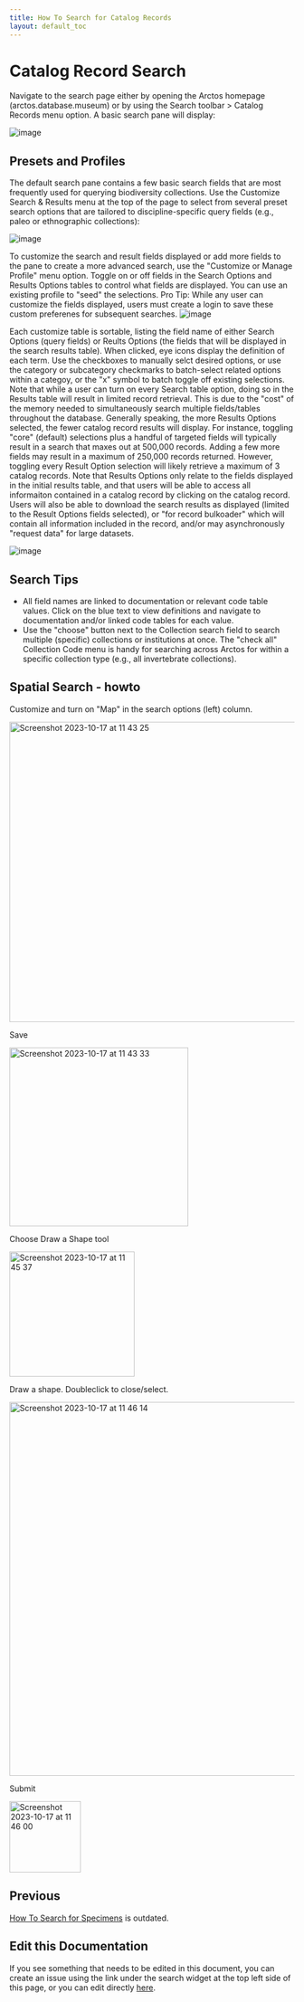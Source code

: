 ```yaml
---
title: How To Search for Catalog Records
layout: default_toc
---
```


# Catalog Record Search

Navigate to the search page either by opening the Arctos homepage (arctos.database.museum) or by using the Search toolbar > Catalog Records menu option. A basic search pane will display:

![image](https://github.com/ArctosDB/documentation-wiki/assets/11336485/286285e2-2ad5-4d57-b530-6f6575e3a4b4)


## Presets and Profiles

The default search pane contains a few basic search fields that are most frequently used for querying biodiversity collections. Use the Customize Search & Results menu at the top of the page to select from several preset search options that are tailored to discipline-specific query fields (e.g., paleo or ethnographic collections):

![image](https://github.com/ArctosDB/documentation-wiki/assets/11336485/ad34e8bd-162d-4f19-bd38-8366899ed421)

To customize the search and result fields displayed or add more fields to the pane to create a more advanced search, use the "Customize or Manage Profile" menu option. Toggle on or off fields in the Search Options and Results Options tables to control what fields are displayed. You can use an existing profile to "seed" the selections. Pro Tip: While any user can customize the fields displayed, users must create a login to save these custom preferenes for subsequent searches. 
![image](https://github.com/ArctosDB/documentation-wiki/assets/11336485/64853aa2-6262-45d0-8e89-b088fe0c5346)

Each customize table is sortable, listing the field name of either Search Options (query fields) or Reults Options (the fields that will be displayed in the search results table). When clicked, eye icons display the definition of each term. Use the checkboxes to manually selct desired options, or use the category or subcategory checkmarks to batch-select related options within a categoy, or the "x" symbol to batch toggle off existing selections. Note that while a user can turn on every Search table option, doing so in the Results table will result in limited record retrieval. This is due to the "cost" of the memory needed to simultaneously search multiple fields/tables throughout the database. Generally speaking, the more Results Options selected, the fewer catalog record results will display. For instance, toggling "core" (default) selections plus a handful of targeted fields will typically result in a search that maxes out at 500,000 records. Adding a few more fields may result in a maximum of 250,000 records returned. However, toggling every Result Option selection will likely retrieve a maximum of 3 catalog records. Note that Results Options only relate to the fields displayed in the initial results table, and that users will be able to access all informaiton contained in a catalog record by clicking on the catalog record. Users will also be able to download the search results as displayed (limited to the Result Options fields selected), or "for record bulkoader" which will contain all information included in the record, and/or may asynchronously "request data" for large datasets.

![image](https://github.com/ArctosDB/documentation-wiki/assets/11336485/882cc1c9-785a-4fbc-848e-a62c50441f66)

## Search Tips

* All field names are linked to documentation or relevant code table values. Click on the blue text to view definitions and navigate to documentation and/or linked code tables for each value.
*  Use the "choose" button next to the Collection search field to search multiple (specific) collections or institutions at once. The "check all" Collection Code menu is handy for searching across Arctos for within a specific collection type (e.g., all invertebrate collections).

## Spatial Search - howto

Customize and turn on "Map" in the search options (left) column.

<img width="531" alt="Screenshot 2023-10-17 at 11 43 25" src="https://github.com/ArctosDB/documentation-wiki/assets/5720791/ac69e764-7d1d-4c04-80ab-e79f281943e8">

Save

<img width="316" alt="Screenshot 2023-10-17 at 11 43 33" src="https://github.com/ArctosDB/documentation-wiki/assets/5720791/b5a8906c-8dd9-4519-bae9-139f7ee44540">

Choose Draw a Shape tool

<img width="221" alt="Screenshot 2023-10-17 at 11 45 37" src="https://github.com/ArctosDB/documentation-wiki/assets/5720791/faf91e44-2a50-4895-b013-d4e8c72d4513">

Draw a shape. Doubleclick to close/select.

<img width="661" alt="Screenshot 2023-10-17 at 11 46 14" src="https://github.com/ArctosDB/documentation-wiki/assets/5720791/91859d93-ee9a-42b5-ad8b-7c109d84512d">

Submit

<img width="126" alt="Screenshot 2023-10-17 at 11 46 00" src="https://github.com/ArctosDB/documentation-wiki/assets/5720791/37c5b4b3-25dd-411b-a0d0-6311f742ed33">

## Previous


[How To Search for Specimens](https://handbook.arctosdb.org/how_to/How-to-Search-for-Specimens.html) is outdated.

## Edit this Documentation

If you see something that needs to be edited in this document, you can create an issue using the link under the search widget at the top left side of this page, or you can edit directly <a href="https://github.com/ArctosDB/documentation-wiki/edit/gh-pages/_how_to/record-search.markdown" target="_blank">here</a>.

